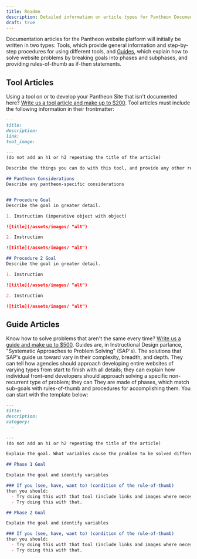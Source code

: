```yaml
---
title: Readme
description: Detailed information on article types for Pantheon Documentation
draft: true
---
```

Documentation articles for the Pantheon website platform will initially be written in two types: Tools, which provide general information and step-by-step procedures for using different tools, and [Guides](./readme#GuideArticles), which explain how to solve website problems by breaking goals into phases and subphases, and providing rules-of-thumb as if-then statements.

## Tool Articles

Using a tool on or to develop your Pantheon Site that isn't documented here? [Write us a tool article and make up to $200](/article-bounty).  Tool articles must include the following information in their frontmatter:

```markdown
---
title:
description:
link:
tool_image:

---
(do not add an h1 or h2 repeating the title of the article)

Describe the things you can do with this tool, and provide any other relevant information about it, including the publisher, support info, and any other significant details.

## Pantheon Considerations
Describe any pantheon-specific considerations


## Procedure Goal
Describe the goal in greater detail.

1. Instruction (imperative object with object)

![title](/assets/images/ "alt")

2. Instruction

![title](/assets/images/ "alt")

## Procedure 2 Goal
Describe the goal in greater detail.

1. Instruction

![title](/assets/images/ "alt")

2. Instruction

![title](/assets/images/ "alt")
```
## Guide Articles

Know how to solve problems that aren't the same every time? [Write us a guide and make up to $500](/article-bounty). Guides are, in Instructional Design parlance, "Systematic Approaches to Problem Solving" (SAP's). The solutions that SAP's guide us toward vary in their complexity, breadth, and depth. They can tell how agencies should approach developing  entire websites of varying types from start to finish with all details; they can explain how individual front-end developers should approach solving a specific non-recurrent type of problem; they can  They are made of phases, which match sub-goals with rules-of-thumb and procedures for accomplishing them. You can start with the template below:
```markdown
---
title:
description:
category:
  -

---
(do not add an h1 or h2 repeating the title of the article)

Explain the goal. What variables cause the problem to be solved differently in one case compared to the next case?  

## Phase 1 Goal

Explain the goal and identify variables

### If you (see, have, want to) (condition of the rule-of-thumb)
then you should:
  - Try doing this with that tool (include links and images where necessary)
  - Try doing this with that.

## Phase 2 Goal

Explain the goal and identify variables

### If you (see, have, want to) (condition of the rule-of-thumb)
then you should:
  - Try doing this with that tool (include links and images where necessary)
  - Try doing this with that.
```
